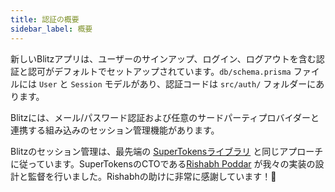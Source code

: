 ```yaml
---
title: 認証の概要
sidebar_label: 概要
---
```


新しいBlitzアプリは、ユーザーのサインアップ、ログイン、ログアウトを含む認証と認可がデフォルトでセットアップされています。`db/schema.prisma` ファイルには `User` と `Session` モデルがあり、認証コードは `src/auth/` フォルダーにあります。

Blitzには、メール/パスワード認証および任意のサードパーティプロバイダーと連携する組み込みのセッション管理機能があります。

Blitzのセッション管理は、最先端の [SuperTokensライブラリ](https://supertokens.com) と同じアプローチに従っています。SuperTokensのCTOである[Rishabh Poddar](https://twitter.com/rishpoddar) が我々の実装の設計と監督を行いました。Rishabhの助けに非常に感謝しています！🙏
